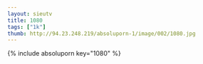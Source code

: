 ```yaml
--- 
layout: sieutv
title: 1080
tags: ["1k"]
thumb: http://94.23.248.219/absoluporn-1/image/002/1080.jpg
---
```

{% include absoluporn key="1080" %} 
